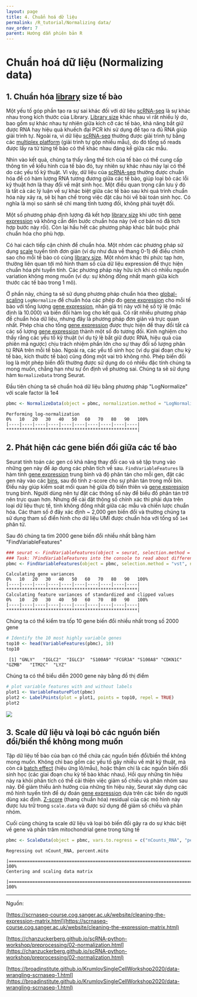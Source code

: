 ```yaml
---
layout: page
title: 4. Chuẩn hoá dữ liệu 
permalink: /R_tutorial/Normalizing data/
nav_order: 7
parent: Hướng dẫn phiên bản R
---
```


# Chuẩn hoá dữ liệu (Normalizing data)

## 1. Chuẩn hóa [library](https://en.wikipedia.org/wiki/CDNA_library) size tế bào

Một yếu tố góp phần tạo ra sự sai khác đối với dữ liệu <a target="_blank" href="https://rnaseqcoban.github.io/def/#scrna-seq" data-tooltip="{{site.data.dict.ScRNA_seq}}"  data-tooltip-location="top">scRNA-seq</a> là sự khác nhau trong kích thước của Library. <a target="_blank" href="https://rnaseqcoban.github.io/def/#library-size" data-tooltip="{{site.data.dict.Library_size}}"  data-tooltip-location="top">Library size</a> khác nhau vì rất nhiều lý do, bao gồm sự khác nhau tự nhiên giữa kích cỡ các tế bào, khả năng bắt giữ được RNA hay hiệu quả khuếch đại PCR khi sử dụng để tạo ra đủ RNA giúp giải trình tự. Ngoài ra, vì dữ liệu <a target="_blank" href="https://rnaseqcoban.github.io/def/#scrna-seq" data-tooltip="{{site.data.dict.ScRNA_seq}}"  data-tooltip-location="top">scRNA-seq</a> thường được giải trình tự bằng các <a target="_blank" href="https://rnaseqcoban.github.io/def/#multiplex-platform" data-tooltip="{{site.data.dict.Multiplex_platform}}"  data-tooltip-location="top">multiplex platform</a> (giải trình tự gộp nhiều mẫu), do đó tổng số reads được lấy ra từ từng tế bào có thể khác nhau đáng kể giữa các mẫu.

Nhìn vào kết quả, chúng ta thấy rằng thể tích của tế bào có thể cung cấp thông tin về kiểu hình của tế bào đó, tuy nhiên sự khác nhau này lại có thể do các yếu tố kỹ thuật. Vì vậy, dữ liệu của <a target="_blank" href="https://rnaseqcoban.github.io/def/#scrna-seq" data-tooltip="{{site.data.dict.ScRNA_seq}}"  data-tooltip-location="top">scRNA-seq</a> thường được chuẩn hóa để có hàm lượng RNA tương đương giữa các tế bào, giúp loại bỏ các lỗi kỹ thuật hơn là thay đổi về mặt sinh học. Một điều quan trọng cần lưu ý đó là tất cả các lý luận về sự khác biệt giữa các tế bào sau khi quá trình chuẩn hóa này xảy ra, sẽ bị hạn chế trong việc đặt câu hỏi về bài toán sinh học. Có nghĩa là mọi so sánh sẽ chỉ mang tính tương đối, không phải tuyệt đối.

Một số phương pháp định lượng đã kết hợp <a target="_blank" href="https://rnaseqcoban.github.io/def/#library-size" data-tooltip="{{site.data.dict.Library_size}}"  data-tooltip-location="top">library size</a> khi ước tính <a target="_blank" href="https://rnaseqcoban.github.io/def/#gene-expressionbiểu-hiện-gene" data-tooltip="{{site.data.dict.Gene_expression}}"  data-tooltip-location="top">gene expression</a> và không cần đến bước chuẩn hóa này (về cơ bản nó đã tích hợp bước này rồi). Còn lại hầu hết các phương pháp khác bắt buộc phải chuẩn hóa cho phù hợp.

Có hai cách tiếp cận chính để chuẩn hóa. Một nhóm các phương pháp sử dụng <a target="_blank" href="https://rnaseqcoban.github.io/def/#scale" data-tooltip="{{site.data.dict.Scale}}"  data-tooltip-location="top">scale</a> tuyến tính đơn giản (ví dụ như đưa về thang 0-1) để điều chỉnh sao cho mỗi tế bào có cùng <a target="_blank" href="https://rnaseqcoban.github.io/def/#library-size" data-tooltip="{{site.data.dict.Library_size}}"  data-tooltip-location="top">library size</a>. Một nhóm khác thì phức tạp hơn, thường liên quan tới mô hình tham số của dữ liệu expression để thực hiện chuẩn hóa phi tuyến tính. Các phương pháp này hữu ích khi có nhiều nguồn variation không mong muốn (ví dụ: sự không đồng nhất mạnh giữa kích thước các tế bào trong 1 mô).

Ở phần này, chúng ta sẽ sử dụng phương pháp chuẩn hóa theo <a target="_blank" href="https://rnaseqcoban.github.io/def/#global-scaling" data-tooltip="{{site.data.dict.Global_scaling}}"  data-tooltip-location="top">global-scaling</a> `LogNormalize` để chuẩn hóa các phép đo <a target="_blank" href="https://rnaseqcoban.github.io/def/#gene-expressionbiểu-hiện-gene" data-tooltip="{{site.data.dict.Gene_expression}}"  data-tooltip-location="top">gene expression</a> cho mỗi tế bào với tổng lượng <a target="_blank" href="https://rnaseqcoban.github.io/def/#gene-expressionbiểu-hiện-gene" data-tooltip="{{site.data.dict.Gene_expression}}"  data-tooltip-location="top">gene expression</a>, nhân giá trị này với hệ số tỷ lệ (mặc định là 10.000) và biến đổi hàm log cho kết quả. Có rất nhiều phương pháp để chuẩn hóa dữ liệu, nhưng đây là phương pháp đơn giản và trực quan nhất. Phép chia cho tổng <a target="_blank" href="https://rnaseqcoban.github.io/def/#gene-expressionbiểu-hiện-gene" data-tooltip="{{site.data.dict.Gene_expression}}"  data-tooltip-location="top">gene expression</a> được thực hiện để thay đổi tất cả các số lượng <a target="_blank" href="https://rnaseqcoban.github.io/def/#gene-expressionbiểu-hiện-gene" data-tooltip="{{site.data.dict.Gene_expression}}"  data-tooltip-location="top">gene expression</a> thành một số đo tương đối. Kinh nghiệm cho thấy rằng các yếu tố kỹ thuật (ví dụ tỷ lệ bắt giữ được RNA, hiệu quả của phiên mã ngược) chịu trách nhiệm phần lớn cho sự thay đổi số lượng phân tử RNA trên mỗi tế bào. Ngoài ra, các yếu tố sinh học (ví dụ giai đoạn chu kỳ tế bào, kích thước tế bào) cũng đóng một vai trò không nhỏ. Phép biến đổi log là một phép biến đổi thường được sử dụng do có nhiều đặc tính chúng ta mong muốn, chẳng hạn như sự ổn định về phương sai. Chúng ta sẽ sử dụng hàm `NormalizeData` trong Seurat.

Đầu tiên chúng ta sẽ chuẩn hoá dữ liệu bằng phương pháp "LogNormalize" với scale factor là 1e4

```R
pbmc <- NormalizeData(object = pbmc, normalization.method = "LogNormalize", scale.factor = 1e4)
```

```console
Performing log-normalization
0%   10   20   30   40   50   60   70   80   90   100%
[----|----|----|----|----|----|----|----|----|----|
**************************************************|
```

## 2. Phát hiện các gene biến đổi giữa các tế bào

Seurat tính toán các gen có khả năng thay đổi cao và sẽ tập trung vào những gen này để áp dụng các phân tích về sau. `FindVariableFeatures` là hàm tính <a target="_blank" href="https://rnaseqcoban.github.io/def/#gene-expressionbiểu-hiện-gene" data-tooltip="{{site.data.dict.Gene_expression}}"  data-tooltip-location="top">gene expression</a> trung bình và độ phân tán cho mỗi gen, đặt các gen này vào các [bins](https://docs.tibco.com/pub/spotfire/7.0.1/doc/html/bin/bin_what_is_binning.htm), sau đó tính z-score cho sự phân tán trong mỗi bin. Điều này giúp kiểm soát mối quan hệ giữa độ biến thiên và <a target="_blank" href="https://rnaseqcoban.github.io/def/#gene-expressionbiểu-hiện-gene" data-tooltip="{{site.data.dict.Gene_expression}}"  data-tooltip-location="top">gene expression</a> trung bình. Người dùng nên tự đặt các thông số này để biểu đồ phân tán trở nên trực quan hơn. Nhưng để cài đặt thông số chính xác thì phải dựa trên loại dữ liệu thực tế, tính không đồng nhất giữa các mẫu và chiến lược chuẩn hóa. Các tham số ở đây xác định ~ 2,000 gen biến đổi và thường chúng ta sử dụng tham số điển hình cho dữ liệu UMI được chuẩn hóa với tổng số `1e4` phân tử.

Sau đó chúng ta tìm 2000 gene biến đổi nhiều nhất bằng hàm "FindVariableFeatures"


```R
### seurat <- FindVariableFeatures(object = seurat, selection.method = ?, nfeatures = ?) 
### Task: ?FindVariableFeatures into the console to read about different selection methods
pbmc <- FindVariableFeatures(object = pbmc, selection.method = "vst", nfeatures = 2000)
```
```console
Calculating gene variances
0%   10   20   30   40   50   60   70   80   90   100%
[----|----|----|----|----|----|----|----|----|----|
**************************************************|
Calculating feature variances of standardized and clipped values
0%   10   20   30   40   50   60   70   80   90   100%
[----|----|----|----|----|----|----|----|----|----|
**************************************************|
```

 Chúng ta có thể kiểm tra tốp 10 gene biến đổi nhiều nhất trong số 2000 gene

```R
# Identify the 10 most highly variable genes
top10 <- head(VariableFeatures(pbmc), 10)
top10
```

```console
 [1] "GNLY"   "IGLC2"  "IGLC3"  "S100A9" "FCGR3A" "S100A8" "CDKN1C" "GZMB"   "ITM2C"  "LYZ"
```
Chúng ta có thể biểu diễn 2000 gene này bằng đồ thị điểm 

```R
# plot variable features with and without labels
plot1 <- VariableFeaturePlot(pbmc)
plot2 <- LabelPoints(plot = plot1, points = top10, repel = TRUE)
plot2
```
![](../../assets/images/Part4/plot.png)

## 3. Scale dữ liệu và loại bỏ các nguồn biến đổi/biến thể không mong muốn

Tập dữ liệu tế bào của bạn có thể chứa các nguồn biến đổi/biến thể không mong muốn. Không chỉ bao gồm các yếu tố gây nhiễu về mặt kỹ thuật, mà còn cả [batch effect](https://en.wikipedia.org/wiki/Batch_effect) (hiệu ứng lô/mẫu), hoặc thậm chí là các nguồn biến đổi sinh học (các giai đoạn chu kỳ tế bào khác nhau). Hồi quy những tín hiệu này ra khỏi phân tích có thể cải thiện việc giảm số chiều và phân nhóm sau này. Để giảm thiểu ảnh hưởng của những tín hiệu này, Seurat xây dựng các mô hình tuyến tính để dự đoán <a target="_blank" href="https://rnaseqcoban.github.io/def/#gene-expressionbiểu-hiện-gene" data-tooltip="{{site.data.dict.Gene_expression}}"  data-tooltip-location="top">gene expression</a> dựa trên các biến do người dùng xác định. [Z-score](https://www.investopedia.com/ask/answers/021115/what-difference-between-standard-deviation-and-z-score.asp) (thang chuẩn hóa) residual của các mô hình này được lưu trữ trong `scale.data` và được sử dụng để giảm số chiều và phân nhóm.

Cuối cùng chúng ta scale dữ liệu và loại bỏ biến đổi gây ra do sự khác biệt về gene và phần trăm mitochondrial gene trong từng tế 

```R
pbmc <- ScaleData(object = pbmc, vars.to.regress = c("nCounts_RNA", "percent.mito"))
```

```console
Regressing out nCount_RNA, percent.mito
  |================================================================================================================| 100%
Centering and scaling data matrix
  |================================================================================================================| 100%
```

----------------------------------------------------

Nguồn:

[https://scrnaseq-course.cog.sanger.ac.uk/website/cleaning-the-expression-matrix.html](https://scrnaseq-course.cog.sanger.ac.uk/website/cleaning-the-expression-matrix.html)

[https://chanzuckerberg.github.io/scRNA-python-workshop/preprocessing/02-normalization.html](https://chanzuckerberg.github.io/scRNA-python-workshop/preprocessing/02-normalization.html)

[https://broadinstitute.github.io/KrumlovSingleCellWorkshop2020/data-wrangling-scrnaseq-1.html](https://broadinstitute.github.io/KrumlovSingleCellWorkshop2020/data-wrangling-scrnaseq-1.html)
